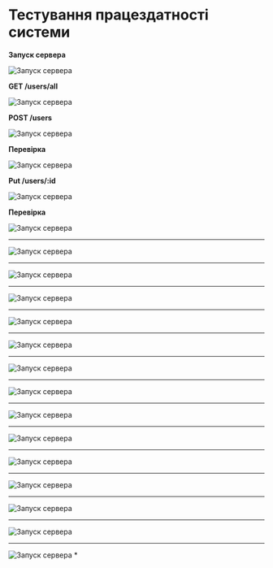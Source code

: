 # Тестування працездатності системи

**Запуск сервера**

![Запуск сервера](../guidelines/images/1.jpg)

**GET /users/all**

![Запуск сервера](../guidelines/images/2.jpg)

**POST /users**

![Запуск сервера](../guidelines/images/3.jpg)

**Перевірка**

![Запуск сервера](../guidelines/images/4.jpg)

**Put /users/:id**

![Запуск сервера](../guidelines/images/5.jpg)

**Перевірка**

![Запуск сервера](../guidelines/images/6.jpg)
****
![Запуск сервера](../guidelines/images/7.jpg)
****
![Запуск сервера](../guidelines/images/8.jpg)
****
![Запуск сервера](../guidelines/images/9.jpg)
****
![Запуск сервера](../guidelines/images/10.jpg)
****
![Запуск сервера](../guidelines/images/11.jpg)
****
![Запуск сервера](../guidelines/images/12.jpg)
****
![Запуск сервера](../guidelines/images/13.jpg)
****
![Запуск сервера](../guidelines/images/14.jpg)
****
![Запуск сервера](../guidelines/images/15.jpg)
****
![Запуск сервера](../guidelines/images/16.jpg)
****
![Запуск сервера](../guidelines/images/17.jpg)
****
![Запуск сервера](../guidelines/images/18.jpg)
****
![Запуск сервера](../guidelines/images/19.jpg)
****
![Запуск сервера](../guidelines/images/20.jpg)
*

